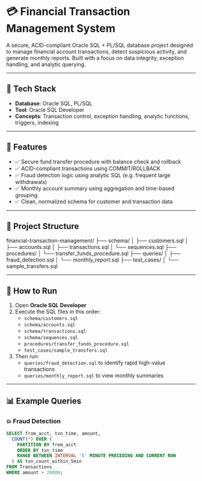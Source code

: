 # 💳 Financial Transaction Management System

A secure, ACID-compliant Oracle SQL + PL/SQL database project designed to manage financial account transactions, detect suspicious activity, and generate monthly reports. Built with a focus on data integrity, exception handling, and analytic querying.

---

## 📌 Tech Stack

- **Database**: Oracle SQL, PL/SQL
- **Tool**: Oracle SQL Developer
- **Concepts**: Transaction control, exception handling, analytic functions, triggers, indexing

---

## 🔧 Features

- ✅ Secure fund transfer procedure with balance check and rollback
- ✅ ACID-compliant transactions using COMMIT/ROLLBACK
- ✅ Fraud detection logic using analytic SQL (e.g. frequent large withdrawals)
- ✅ Monthly account summary using aggregation and time-based grouping
- ✅ Clean, normalized schema for customer and transaction data

---

## 🧾 Project Structure
financial-transaction-management/
├── schema/
│ ├── customers.sql
│ ├── accounts.sql
│ ├── transactions.sql
│ └── sequences.sql
├── procedures/
│ └── transfer_funds_procedure.sql
├── queries/
│ ├── fraud_detection.sql
│ └── monthly_report.sql
├── test_cases/
│ └── sample_transfers.sql



---

## 🧪 How to Run

1. Open **Oracle SQL Developer**
2. Execute the SQL files in this order:
   - `schema/customers.sql`
   - `schema/accounts.sql`
   - `schema/transactions.sql`
   - `schema/sequences.sql`
   - `procedures/transfer_funds_procedure.sql`
   - `test_cases/sample_transfers.sql`
3. Then run:
   - `queries/fraud_detection.sql` to identify rapid high-value transactions
   - `queries/monthly_report.sql` to view monthly summaries

---

## 📊 Example Queries

### 💥 Fraud Detection

```sql
SELECT from_acct, txn_time, amount,
  COUNT(*) OVER (
    PARTITION BY from_acct
    ORDER BY txn_time
    RANGE BETWEEN INTERVAL '5' MINUTE PRECEDING AND CURRENT ROW
  ) AS txn_count_within_5min
FROM Transactions
WHERE amount > 20000;


